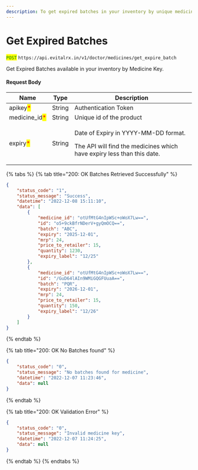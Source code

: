 ```yaml
---
description: To get expired batches in your inventory by unique medicine Id.
---
```


# Get Expired Batches



<mark style="color:green;">`POST`</mark> `https://api.evitalrx.in/v1/doctor/medicines/get_expire_batch`

Get Expired Batches available in your inventory by Medicine Key.

#### Request Body

| Name                                           | Type   | Description                                                                                                                       |
| ---------------------------------------------- | ------ | --------------------------------------------------------------------------------------------------------------------------------- |
| apikey<mark style="color:red;">\*</mark>       | String | Authentication Token                                                                                                              |
| medicine\_id<mark style="color:red;">\*</mark> | String | Unique id of the product                                                                                                          |
| expiry<mark style="color:red;">\*</mark>       | String | <p>Date of Expiry in YYYY-MM-DD format. </p><p></p><p>The API will find the medicines which have expiry less than this date. </p> |

{% tabs %}
{% tab title="200: OK Batches Retrieved Successfully" %}
```json
{
    "status_code": "1",
    "status_message": "Success",
    "datetime": "2022-12-08 15:11:10",
    "data": [
        {
            "medicine_id": "otUfMtG4nIpWSc+oWoX7Lw==",
            "id": "o5+9ckBfrNDerV+gyQmOCQ==",
            "batch": "ABC",
            "expiry": "2025-12-01",
            "mrp": 24,
            "price_to_retailer": 15,
            "quantity": 1230,
            "expiry_label": "12/25"
        },
        {
            "medicine_id": "otUfMtG4nIpWSc+oWoX7Lw==",
            "id": "/GuD64lAIn9WMiGQGFUuaA==",
            "batch": "PQR",
            "expiry": "2026-12-01",
            "mrp": 24,
            "price_to_retailer": 15,
            "quantity": 150,
            "expiry_label": "12/26"
        }
    ]
}
```
{% endtab %}

{% tab title="200: OK No Batches found" %}
```json
{
    "status_code": "0",
    "status_message": "No batches found for medicine",
    "datetime": "2022-12-07 11:23:46",
    "data": null
}
```
{% endtab %}

{% tab title="200: OK Validation Error" %}
```json
{
    "status_code": "0",
    "status_message": "Invalid medicine key",
    "datetime": "2022-12-07 11:24:25",
    "data": null
}
```
{% endtab %}
{% endtabs %}
